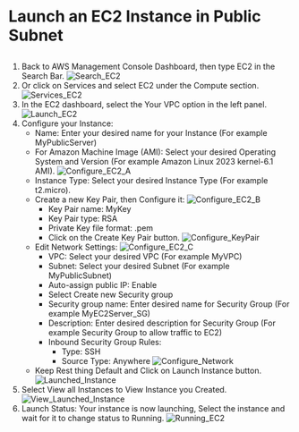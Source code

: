 # Launch an EC2 Instance in Public Subnet
##
1. Back to AWS Management Console Dashboard, then type EC2 in the Search Bar. ![Search_EC2](Images/Search_EC2.png)
2. Or click on Services and select EC2 under the Compute section. ![Services_EC2](Images/Services_EC2.png)
3. In the EC2 dashboard, select the Your VPC option in the left panel. ![Launch_EC2](Images/Launch_EC2.png)
4. Configure your Instance:
   - Name: Enter your desired name for your Instance (For example MyPublicServer)
   - For Amazon Machine Image (AMI): Select your desired Operating System and Version (For example Amazon Linux 2023 kernel-6.1 AMI). ![Configure_EC2_A](Images/Configure_EC2_A.png)
   - Instance Type: Select your desired Instance Type (For example t2.micro).
   - Create a new Key Pair, then Configure it: ![Configure_EC2_B](Images/Configure_EC2_B.png)
     + Key Pair name: MyKey
     + Key Pair type: RSA
     + Private Key file format: .pem 
     + Click on the Create Key Pair button. ![Configure_KeyPair](Images/Configure_KeyPair.png)
   - Edit Network Settings: ![Configure_EC2_C](Images/Configure_EC2_C.png)
     + VPC: Select your desired VPC (For example MyVPC)
     + Subnet: Select your desired Subnet (For example MyPublicSubnet)
     + Auto-assign public IP: Enable
     + Select Create new Security group
     + Security group name: Enter desired name for Security Group (For example MyEC2Server_SG)
     + Description: Enter desired description for Security Group (For example Security Group to allow traffic to EC2)
     + Inbound Security Group Rules:
       - Type: SSH
       - Source Type: Anywhere ![Configure_Network](Images/Configure_Network.png)
   - Keep Rest thing Default and Click on Launch Instance button. ![Launched_Instance](Images/Launched_EC2.png)
5. Select View all Instances to View Instance you Created. ![View_Launched_Instance](Images/View_Launched_EC2.png)
6. Launch Status: Your instance is now launching, Select the instance and wait for it to change status to Running. ![Running_EC2](Images/Running_EC2.png)
